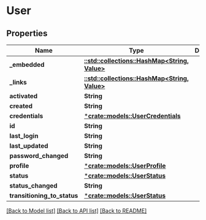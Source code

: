# User

## Properties
Name | Type | Description | Notes
------------ | ------------- | ------------- | -------------
**_embedded** | [**::std::collections::HashMap<String, Value>**](Value.md) |  | [optional] 
**_links** | [**::std::collections::HashMap<String, Value>**](Value.md) |  | [optional] 
**activated** | **String** |  | [optional] 
**created** | **String** |  | [optional] 
**credentials** | [***crate::models::UserCredentials**](UserCredentials.md) |  | [optional] 
**id** | **String** |  | [optional] 
**last_login** | **String** |  | [optional] 
**last_updated** | **String** |  | [optional] 
**password_changed** | **String** |  | [optional] 
**profile** | [***crate::models::UserProfile**](UserProfile.md) |  | [optional] 
**status** | [***crate::models::UserStatus**](UserStatus.md) |  | [optional] 
**status_changed** | **String** |  | [optional] 
**transitioning_to_status** | [***crate::models::UserStatus**](UserStatus.md) |  | [optional] 

[[Back to Model list]](../README.md#documentation-for-models) [[Back to API list]](../README.md#documentation-for-api-endpoints) [[Back to README]](../README.md)


